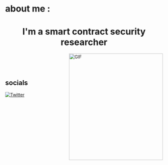 # about me :



<h1 align="center">I'm a smart contract security researcher</h1>


<img align="right" alt="GIF" src="https://media.tenor.com/0ygiqFaX-ssAAAAM/bongo-cat-typing.gif" width="300px" height="340"  />

<br>
<br> 
<br/>  


## socials
[![Twitter](https://img.shields.io/badge/Twitter-%231DA1F2.svg?logo=Twitter&logoColor=white)](https://twitter.com/sayan_011) 







